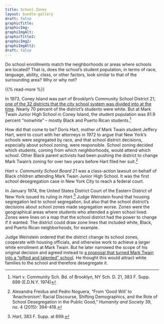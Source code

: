 ```yaml
---
title: School Zones
layout: bundle-gallery
draft: false
graphicTitle:
graphicImg:
graphiImgAlt: 
graphicTitle2:
graphicImg2:
graphiImgAlt2: 
draft: false
---
```


Do school enrollments match the neighborhoods or areas where schools are located? That is, does the school’s student population, in terms of race, language, ability, class, or other factors, look similar to that of the surrounding area? Why or why not?

{{% read-more %}}

In 1973, Coney Island was part of Brooklyn’s Community School District 21, [one of the 32 districts that the city school system was divided into at the time](/topics/who-governs-schools/decentralization/). Nearly 70 percent of the district’s students were white. But at Mark Twain Junior High School in Coney Island, the student population was 81.9 percent “nonwhite” – mostly Black and Puerto Rican students.[^1]

How did that come to be? Doris Hart, mother of Mark Twain student Jeffery Hart, went to court with her attorneys in 1972 to argue that New York’s schools were segregated by race, and that school district decisions, especially about school zoning, were responsible. School zoning decided which students, coming from which neighborhoods, would attend which school. Other Black parent activists had been pushing the district to change Mark Twain’s zoning for over two years before Hart filed her suit.[^2]

*Hart v. Community School Board 21* was a class-action lawsuit on behalf of Black children attending Mark Twain Junior High School. It was the first school desegregation case in New York City to reach a federal court.

In January 1974, the United States District Court of the Eastern District of New York issued its ruling in *Hart.*[^3] Judge Weinstein found that housing segregation led to school segregation, but also that the school district’s decisions about school zones made segregation worse. Zones were the geographical areas where students who attended a given school lived. Zones were lines on a map that the school district had the power to change if it wanted. The district could draw zone lines that included white, Black, and Puerto Rican neighborhoods, for example.

Judge Weinstein ordered that the district change its school zones, cooperate with housing officials, and otherwise work to achieve a larger white enrollment at Mark Twain. But he later narrowed the scope of his original decision and agreed instead to [a proposal that turned Mark Twain into a “gifted and talented” school](/gallery/mark-twain-on-51st-state-3). He thought this would attract white families to the school and therefore desegregate it.

[^1]:  Hart v. Community Sch. Bd. of Brooklyn, NY Sch. D. 21, 383 F. Supp. 699 (E.D.N.Y. 1974)

[^2]: Alexandra Freidus and Pedro Noguera, “From ‘Good Will’ to ‘Anachronism’: Racial Discourse, Shifting Demographics, and the Role of School Desegregation in the Public Good,” *Humanity and Society* 39, no. 4 (2015): 394-418.

[^3]: *Hart*, 383 F. Supp. at 699.
